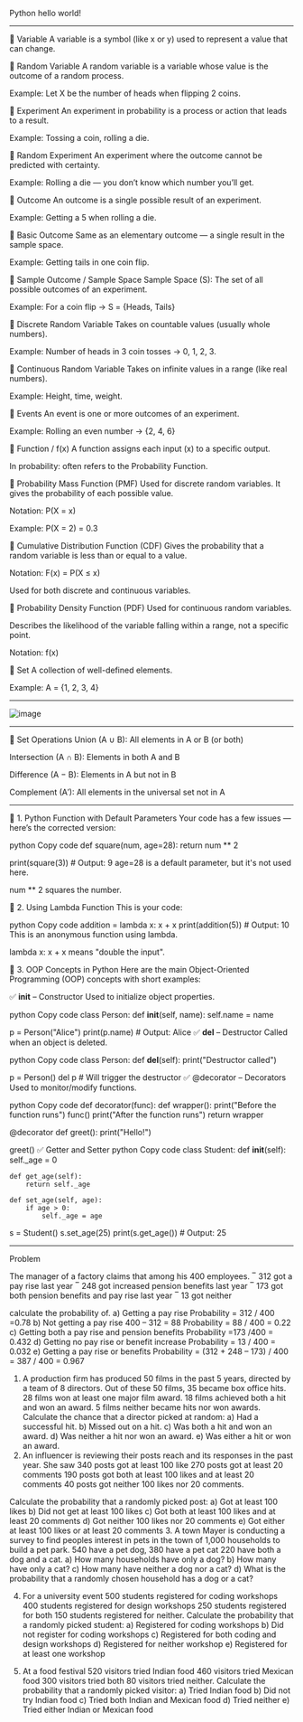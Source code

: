 Python
hello world!

----

🔹 Variable
A variable is a symbol (like x or y) used to represent a value that can change.

🔹 Random Variable
A random variable is a variable whose value is the outcome of a random process.

Example: Let X be the number of heads when flipping 2 coins.

🔹 Experiment
An experiment in probability is a process or action that leads to a result.

Example: Tossing a coin, rolling a die.

🔹 Random Experiment
An experiment where the outcome cannot be predicted with certainty.

Example: Rolling a die — you don’t know which number you’ll get.

🔹 Outcome
An outcome is a single possible result of an experiment.

Example: Getting a 5 when rolling a die.

🔹 Basic Outcome
Same as an elementary outcome — a single result in the sample space.

Example: Getting tails in one coin flip.

🔹 Sample Outcome / Sample Space
Sample Space (S): The set of all possible outcomes of an experiment.

Example: For a coin flip → S = {Heads, Tails}

🔹 Discrete Random Variable
Takes on countable values (usually whole numbers).

Example: Number of heads in 3 coin tosses → 0, 1, 2, 3.

🔹 Continuous Random Variable
Takes on infinite values in a range (like real numbers).

Example: Height, time, weight.

🔹 Events
An event is one or more outcomes of an experiment.

Example: Rolling an even number → {2, 4, 6}

🔹 Function / f(x)
A function assigns each input (x) to a specific output.

In probability: often refers to the Probability Function.

🔹 Probability Mass Function (PMF)
Used for discrete random variables. It gives the probability of each possible value.

Notation: P(X = x)

Example: P(X = 2) = 0.3

🔹 Cumulative Distribution Function (CDF)
Gives the probability that a random variable is less than or equal to a value.

Notation: F(x) = P(X ≤ x)

Used for both discrete and continuous variables.

🔹 Probability Density Function (PDF)
Used for continuous random variables.

Describes the likelihood of the variable falling within a range, not a specific point.

Notation: f(x)

🔹 Set
A collection of well-defined elements.

Example: A = {1, 2, 3, 4}

----

![image](https://github.com/user-attachments/assets/e8ab5b1d-e3aa-4d99-bf1e-840bec76c995)

----

🔹 Set Operations
Union (A ∪ B): All elements in A or B (or both)

Intersection (A ∩ B): Elements in both A and B

Difference (A − B): Elements in A but not in B

Complement (A′): All elements in the universal set not in A

----

🔹 1. Python Function with Default Parameters
Your code has a few issues — here’s the corrected version:

python
Copy code
def square(num, age=28):
    return num ** 2

print(square(3))  # Output: 9
age=28 is a default parameter, but it's not used here.

num ** 2 squares the number.

🔹 2. Using Lambda Function
This is your code:

python
Copy code
addition = lambda x: x + x
print(addition(5))  # Output: 10
This is an anonymous function using lambda.

lambda x: x + x means "double the input".

🔹 3. OOP Concepts in Python
Here are the main Object-Oriented Programming (OOP) concepts with short examples:

✅ __init__ – Constructor
Used to initialize object properties.

python
Copy code
class Person:
    def __init__(self, name):
        self.name = name

p = Person("Alice")
print(p.name)  # Output: Alice
✅ __del__ – Destructor
Called when an object is deleted.

python
Copy code
class Person:
    def __del__(self):
        print("Destructor called")

p = Person()
del p  # Will trigger the destructor
✅ @decorator – Decorators
Used to monitor/modify functions.

python
Copy code
def decorator(func):
    def wrapper():
        print("Before the function runs")
        func()
        print("After the function runs")
    return wrapper

@decorator
def greet():
    print("Hello!")

greet()
✅ Getter and Setter
python
Copy code
class Student:
    def __init__(self):
        self._age = 0

    def get_age(self):
        return self._age

    def set_age(self, age):
        if age > 0:
            self._age = age

s = Student()
s.set_age(25)
print(s.get_age())  # Output: 25

----



Problem 

The manager of a factory claims that among his 400 employees.
‾ 312 got a pay rise last year
‾ 248 got increased pension benefits last year
‾ 173 got both pension benefits and pay rise last year
‾ 13 got neither

calculate the probability of.
a)	Getting a pay rise
Probability = 312 / 400 =0.78
b)	Not getting a pay rise
400 – 312 = 88
Probability = 88 / 400 = 0.22
c)	Getting both a pay rise and pension benefits
Probability =173 /400 = 0.432
d)	Getting no pay rise or benefit increase
Probability = 13 / 400 = 0.032
e)	Getting a pay rise or benefits
Probability = (312 + 248 – 173) / 400
= 387 / 400 = 0.967



1.	A production firm has produced 50 films in the past 5 years, directed by a team of 8 directors. Out of these 50 films, 35 became box office hits. 28 films won at least one major film award. 18 films achieved both a hit and won an award. 5 films neither became hits nor won awards.
Calculate the chance that a director picked at random:
a) Had a successful hit.
b) Missed out on a hit.
c) Was both a hit and won an award.
d) Was neither a hit nor won an award.
e) Was either a hit or won an award.
2.	An influencer is reviewing their posts reach and its responses in the past year. She saw 340 posts got at least 100 like 270 posts got at least 20 comments 190 posts got both at least 100 likes and at least 20 comments 40 posts got neither 100 likes nor 20 comments.

Calculate the probability that a randomly picked post:
a) Got at least 100 likes
b) Did not get at least 100 likes
c) Got both at least 100 likes and at least 20 comments
d) Got neither 100 likes nor 20 comments
e) Got either at least 100 likes or at least 20 comments
3.	A town Mayer is conducting a survey to find peoples interest in pets in the town of 1,000 households to build a pet park. 540 have a pet dog, 380 have a pet cat 220 have both a dog and a cat.
a) How many households have only a dog?
b) How many have only a cat?
c) How many have neither a dog nor a cat?
d) What is the probability that a randomly chosen household has a dog or a cat?

4.	For a university event 500 students registered for coding workshops 400 students registered for design workshops 250 students registered for both 150 students registered for neither.
Calculate the probability that a randomly picked student:
a) Registered for coding workshops
b) Did not register for coding workshops
c) Registered for both coding and design workshops
d) Registered for neither workshop
e) Registered for at least one workshop


5.	At a food festival 520 visitors tried Indian food 460 visitors tried Mexican food 300 visitors tried both 80 visitors tried neither.
Calculate the probability that a randomly picked visitor:
a) Tried Indian food
b) Did not try Indian food
c) Tried both Indian and Mexican food
d) Tried neither
e) Tried either Indian or Mexican food
